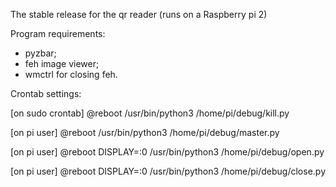 The stable release for the qr reader (runs on a Raspberry pi 2)

Program requirements:
- pyzbar;
- feh image viewer;
- wmctrl for closing feh.

Crontab settings:

[on sudo crontab] @reboot /usr/bin/python3 /home/pi/debug/kill.py

[on pi user] @reboot /usr/bin/python3 /home/pi/debug/master.py

[on pi user] @reboot DISPLAY=:0 /usr/bin/python3 /home/pi/debug/open.py

[on pi user] @reboot DISPLAY=:0 /usr/bin/python3 /home/pi/debug/close.py
